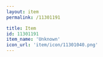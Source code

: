 ```yaml
---
layout: item
permalink: /11301191

title: Item
id: 11301191
item_name: 'Unknown'
icon_url: 'item/icon/11301040.png'
---
```

